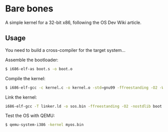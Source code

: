 # Bare bones

A simple kernel for a 32-bit x86, following the OS Dev Wiki article.

## Usage

You need to build a cross-compiler for the target system...

Assemble the bootloader:

```bash
$ i686-elf-as boot.s -o boot.o
```

Compile the kernel:

```bash
$ i686-elf-gcc -c kernel.c -o kernel.o -std=gnu99 -ffreestanding -O2 -Wall -Wextra
```

Link the kernel:

```bash
i686-elf-gcc -T linker.ld -o sos.bin -ffreestanding -O2 -nostdlib boot.o kernel.o -lgcc
```

Test the OS with QEMU:

```bash
$ qemu-system-i386 -kernel myos.bin
```
